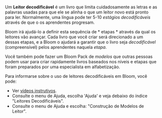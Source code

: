 Um **Leitor decodificável** é um livro que limita cuidadosamente as letras e as palavras usadas para que ele se alinha o que um leitor novo está pronto para ler. Normalmente, uma língua pode ter 5-10 *estágios decodificáveis* através de que o os aprendentes progresam.

Bloom irá ajudá-lo a definir esta sequência de * etapas * através da qual os leitores vão avançar. Cada livro que você criar será direcionado a um dessas etapas, e a Bloom o ajudará a garantir que o livro seja *decodificável* (compreensível) pelos aprendentes naquela *etapa*.

Você também pode fazer um Bloom Pack de *modelos* que outras pessoas podem usar para criar rapidamente livros baseados nos níveis e etapas que foram preparados por uma especialista em alfabetização.

Para informarse sobre o uso de leitores decodificáveis em Bloom, você pode:

- Ver [vídeos instrutivos](http://tiny.cc/8vbwux).
- Consulte o menu de Ajuda, escolha 'Ajuda' e veja debaixo do índice "Leitores Decodificáveis".
- Consulte o menu de Ajuda e escolha: "Construção de Modelos de Leitor".